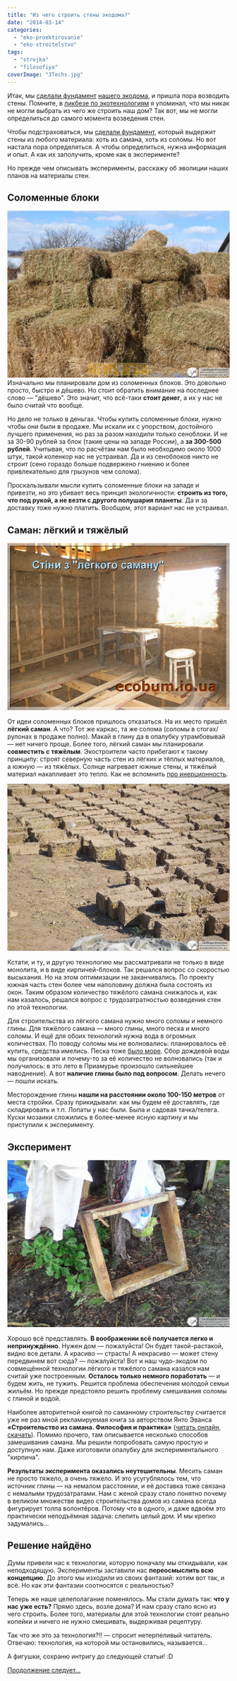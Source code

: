 ```yaml
---
title: "Из чего строить стены экодома?"
date: "2014-03-14"
categories: 
  - "eko-proektirovanie"
  - "eko-stroitelstvo"
tags: 
  - "strojka"
  - "filosofiya"
coverImage: "3Techs.jpg"
---
```


Итак, мы [сделали фундамент](http://svobodaiznutri.ru/?p=20) [нашего экодома](http://svobodaiznutri.ru/?p=36), и пришла пора возводить стены. Помните, в [ликбезе по экотехнологиям](http://svobodaiznutri.ru/?p=34) я упоминал, что мы никак не могли выбрать из чего же строить наш дом? Так вот, мы не могли определиться до самого момента возведения стен.

Чтобы подстраховаться, мы [сделали фундамент](http://svobodaiznutri.ru/?p=19), который выдержит стены из любого материала: хоть из самана, хоть из соломы. Но вот настала пора определяться. А чтобы определиться, нужна информация и опыт. А как их заполучить, кроме как в эксперименте?

Но прежде чем описывать эксперименты, расскажу об эволиции наших планов на материалы стен.

## Соломенные блоки

[![](images/D0-A1-D0-BE-D0-BB-D0-BE-D0-BC-D0-B0.jpg "От соломенных блоков...")](http://svobodaiznutri.ru/wp-content/uploads/2014/03/D0-A1-D0-BE-D0-BB-D0-BE-D0-BC-D0-B0.jpg "От соломенных блоков...")Изначально мы планировали дом из соломенных блоков. Это довольно просто, быстро и дёшево. Но стоит обратить внимание на последнее слово — "дёшево". Это значит, что всё-таки **стоит денег**, а их у нас не было считай что вообще.

Но дело не только в деньгах. Чтобы купить соломенные блоки, нужно чтобы они были в продаже. Мы искали их с упорством, достойного лучшего применения, но раз за разом находили только сеноблоки. И не за 30-90 рублей за блок (такие цены на западе России), а **за 300-500 рублей**. Учитывая, что по расчётам нам было необходимо около 1000 штук, такой коленкор нас не устраивал. Да и из сеноблоков никто не строит (сено гораздо больше подвержено гниению и более привлекательно для грызунов чем солома).

Проскальзывали мысли купить соломенные блоки на западе и привезти, но это убивает весь принцип экологичности: **строить из того, что под рукой, а не везти с другого полушария планеты**. Да и за доставку тоже нужно платить. Вообщем, этот вариант нас не устраивал.

## Саман: лёгкий и тяжёлый

[![](images/D0-A1-D0-B0-D0-BC-D0-B0-D0-BD.jpg "...к лёгкому саману...")](http://svobodaiznutri.ru/wp-content/uploads/2014/03/D0-A1-D0-B0-D0-BC-D0-B0-D0-BD.jpg "...к лёгкому саману...")

От идеи соломенных блоков пришлось отказаться. На их место пришёл **лёгкий саман**. А что? Тот же каркас, та же солома (соломы в стогах/рулонах в продаже полно). Макай в глину да в опалубку утрамбовывай — нет ничего проще. Более того, лёгкий саман мы планировали **совместить с тяжёлым**. Экостроители часто прибегают к такому принципу: строят северную часть стен из лёгких и тёплых материалов, а южную — из тяжёлых. Солнце нагревает южные стены, и тяжёлый материал накапливает это тепло. Как не вспомнить [про инерционность](http://svobodaiznutri.ru/?p=15).

[![](images/kirp.jpg "...или саманным кирпичам")](http://svobodaiznutri.ru/wp-content/uploads/2014/03/kirp.jpg "...или саманным кирпичам")

Кстати, и ту, и другую технологию мы рассматривали не только в виде монолита, и в виде кирпичей-блоков. Так решался вопрос со скоростью высыхания. Но на этом оптимизации не заканчивались. По проекту южная часть стен более чем наполовину должна была состоять из окон. Таким образом количество тяжёлого самана снижалось и, как нам казалось, решался вопрос с трудозатратностью возведения стен по этой технологии.

Для строительства из лёгкого самана нужно много соломы и немного глины. Для тяжёлого самана — много глины, много песка и много соломы. И ещё для обоих технологий нужна вода в огромных количествах. По поводу соломы мы не волновались: планировалось её купить, средства имелись. Песка тоже [было море](http://svobodaiznutri.ru/?p=21). Сбор дождевой воды мы организовали и почему-то за её количество не волновались (так и получилось: в это лето в Приамурье произошло сильнейшее наводнение). А вот **наличие глины было под вопросом**. Делать нечего — пошли искать.

Месторождение глины **нашли на расстоянии около 100-150 метров** от места стройки. Сразу прикидывали: как мы будем её доставлять, где складировать и т.п. Лопаты у нас были. Была и садовая тачка/телега. Куски мозаики сложились в более-менее ясную картину и мы приступили к эксперименту.

## Эксперимент

[![](images/IMG_20130725_192917.jpg "Опалубка для изготовления экспериментального кирпича")](http://svobodaiznutri.ru/wp-content/uploads/2014/03/IMG_20130725_192917.jpg "Опалубка для изготовления экспериментального кирпича")

Хорошо всё представлять. **В воображении всё получается легко и непринуждённо**. Нужен дом — пожалуйста! Он будет такой-растакой, видно все детали. А красиво — страсть! А некрасиво — может стену передвинем вот сюда? — пожалуйста! Вот и наш чудо-экодом по совмещённой технологии лёгкого и тяжёлого самана казался нам считай уже построенным. **Осталось только немного поработать** — и будем жить, не тужить. Решится проблема обеспечения молодой семьи жильём. Но прежде предстояло решить проблему смешивания соломы с глиной и водой.

Наиболее авторитетной книгой по саманному строительству считается уже не раз мной рекламируемая книга за авторством Янто Эванса **«Строительство из самана. Философия и практика»** ([читать онлайн](https://docs.google.com/viewer?a=v&pid=sites&srcid=ZGVmYXVsdGRvbWFpbnxnb3R0ZXJiaWxkMjN8Z3g6N2FkNjhmNjc2ZjFmN2MyZQ), [скачать](https://sites.google.com/site/gotterbild23/%D0%94%D0%BE%D0%BC%20%D0%B8%D0%B7%20%D1%81%D0%B0%D0%BC%D0%B0%D0%BD%D0%B0.pdf?attredirects=0&d=1)). Помимо прочего, там описывается несколько способов замешивания самана. Мы решили попробовать самую простую и доступную нам. Даже изготовили опалубку для экспериментального "кирпича".

**Результаты эксперимента оказались неутешительны**. Месить саман не просто тяжело, а очень тяжело. И это усугублялось тем, что источник глины — на немалом расстоянии, и её доставка тоже связана с немалыми трудозатратами. Нам с женой сразу стало понятно почему в великом множестве видео строительства домов из самана всегда фигурирует толпа волонтёров. Потому что в одного, и даже вдвоём это практически неподъёмная задача: слепить целый дом. И мы крепко задумались...

## Решение найдёно

Думы привели нас к технологии, которую поначалу мы откидывали, как неподходящую. Эксперименты заставили нас **переосмыслить всю концепцию**. До этого мы изходили из своих фантазий: хотим вот так, и всё. Но как эти фантазии соотносятся с реальностью?

Теперь же наше целеполагание поменялось. Мы стали думать так: **что у нас уже есть?** Прямо здесь, возле дома? И нам сразу стало ясно из чего строить. Более того, материалы для этой технологии стоят реально копейки и ничего не нужно смешивать, выдерживая рецептуру.

Так что же это за технология?!! — спросит нетерпеливый читатель. Отвечаю: технология, на которой мы остановились, называется...

А фигушки, сохраню интригу до следующей статьи! :D

[Продолжение следует...](http://svobodaiznutri.ru/?p=13)
